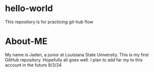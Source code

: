 # hello-world
This repository is for practicing git-hub flow

# About-ME
My name is Jaden, a junior at Louisiana State University. This is my first GitHub repository. Hopefully all goes well. I plan to add far my to this account in the future 9/3/24
